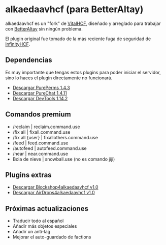 # alkaedaavhcf (para BetterAltay)
alkaedaavhcf es un "fork" de [VitalHCF](https://github.com/ibrymax), diseñado y arreglado para trabajar con [BetterAltay](https://github.com/Benedikt05/BetterAltay) sin ningún problema.

El plugin original fue tomado de la más reciente fuga de seguridad de [InfinityHCF](https://www.mediafire.com/file/plf054v52pva822/AllHCF.rar/file).

## Dependencias
Es muy importante que tengas estos plugins para poder iniciar el servidor, sino lo haces el plugin directamente no funcionará.
 - [Descargar PurePerms 1.4.3](https://files.catbox.moe/4ljd2b.phar)
 - [Descargar PureChat 1.4.11](https://files.catbox.moe/y8fxjd.phar)
 - [Descargar DevTools 1.14.2](https://files.catbox.moe/63dgv0.phar)

## Comandos premium
- /reclaim | reclaim.command.use
- /fix all | fixall.command.use
- /fix all {user} | fixallothers.command.use
- /feed | feed.command.use
- /autofeed | autofeed.command.use
- /near | near.command.use
- Bola de nieve | snowball.use (no es comando jiji)

## Plugins extras
- [Descargar Blockshop4alkaedaavhcf v1.0](https://github.com/nmoralesfz/blockshop4alkaedaavhcf)
- [Descargar AirDrops4alkaedaavhcf v1.0](https://github.com/nmoralesfz/AirDrops4alkaedaavhcf)


## Próximas actualizaciones
- Traducir todo al español
- Añadir más objetos especiales
- Añadir un anti-lag
- Mejorar el auto-guardado de factions
